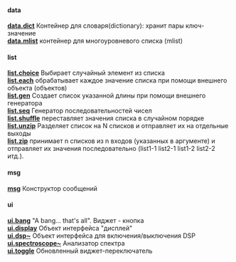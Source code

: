 #### data<br>
[**data.dict**](data.dict.md)	Контейнер для словаря(dictionary): хранит пары ключ-значение<br>
[**data.mlist**](data.mlist.md)	контейнер для многоуровневого списка (mlist)<br>
#### list<br>
[**list.choice**](list.choice.md)	Выбирает случайный элемент из списка<br>
[**list.each**](list.each.md)	обрабатывает каждое значение списка при помощи внешнего объекта (объектов)<br>
[**list.gen**](list.gen.md)	Создает список указанной длины при помощи внешнего генератора<br>
[**list.seq**](list.seq.md)	Генератор последовательностей чисел<br>
[**list.shuffle**](list.shuffle.md)	переставляет значения списка в случайном порядке<br>
[**list.unzip**](list.unzip.md)	Разделяет список на N списков и отправляет их на отдельные выходы<br>
[**list.zip**](list.zip.md)	принимает n списков из n входов (указанных в аргументе) и отправляет их значения последовательно (list1-1 list2-1 list1-2 list2-2 итд.).<br>
#### msg<br>
[**msg**](msg.md)	Конструктор сообщений<br>
#### ui<br>
[**ui.bang**](ui.bang.md)	"A bang... that's all". Виджет - кнопка<br>
[**ui.display**](ui.display.md)	Объект интерфейса "дисплей"<br>
[**ui.dsp~**](ui.dsp~.md)	Объект интерфейса для включения/выключения DSP<br>
[**ui.spectroscope~**](ui.spectroscope~.md)	Анализатор спектра<br>
[**ui.toggle**](ui.toggle.md)	Обновленный виджет-переключатель<br>
